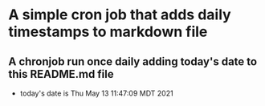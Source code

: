 A simple cron job that adds daily timestamps to markdown file
============================================================
## A chronjob run once daily adding today's date to this README.md file
* today's date is Thu May 13 11:47:09 MDT 2021
